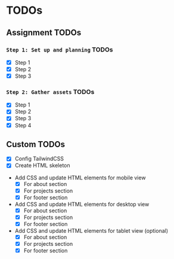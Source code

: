 # TODOs

## Assignment TODOs

### `Step 1: Set up and planning` TODOs

- [x] Step 1
- [x] Step 2
- [x] Step 3

### `Step 2: Gather assets` TODOs

- [x] Step 1
- [x] Step 2
- [x] Step 3
- [x] Step 4

## Custom TODOs

- [x] Config TailwindCSS
- [x] Create HTML skeleton
- Add CSS and update HTML elements for mobile view
  - [x] For about section
  - [x] For projects section
  - [x] For footer section
- Add CSS and update HTML elements for desktop view
  - [x] For about section
  - [x] For projects section
  - [x] For footer section
- Add CSS and update HTML elements for tablet view (optional)
  - [x] For about section
  - [x] For projects section
  - [x] For footer section

